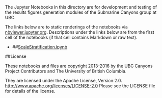 The Jupyter Notebooks in this directory are for development and testing of
the results figures generation modules of the Submarine Canyons group at UBC.

The links below are to static renderings of the notebooks via
[nbviewer.jupyter.org](http://nbviewer.jupyter.org/).
Descriptions under the links below are from the first cell of the notebooks
(if that cell contains Markdown or raw text).

* ##[ScaleStratification.ipynb](http://nbviewer.jupyter.org/urls/bitbucket.org/canyonsubc/outputanalysisnotebooks/raw/tip/scaling/ScaleStratification.ipynb)  
    

##License

These notebooks and files are copyright 2013-2016
by the UBC Canyons Project Contributors
and The University of British Columbia.

They are licensed under the Apache License, Version 2.0.
http://www.apache.org/licenses/LICENSE-2.0
Please see the LICENSE file for details of the license.
